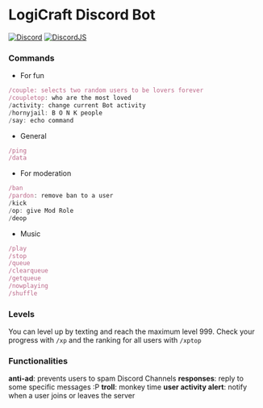 # LogiCraft Discord Bot

[![Discord](https://img.shields.io/discord/666295714724446209?color=%23ff5d8f&label=LogiCraftSMP)](https://discord.gg/mv684bdpwp)
[![DiscordJS](https://img.shields.io/npm/v/discordjs)](https://discord.gg/mv684bdpwp)

### Commands

- For fun

```js
/couple: selects two random users to be lovers forever
/coupletop: who are the most loved
/activity: change current Bot activity
/hornyjail: B O N K people
/say: echo command
```

- General

```js
/ping
/data
```

- For moderation

```js
/ban
/pardon: remove ban to a user
/kick
/op: give Mod Role
/deop
```

- Music

```js
/play
/stop
/queue
/clearqueue
/getqueue
/nowplaying
/shuffle
```

### Levels

You can level up by texting and reach the maximum level 999. Check your progress with `/xp` and the ranking for all users with `/xptop`

### Functionalities

**anti-ad**: prevents users to spam Discord Channels
**responses**: reply to some specific messages :P
**troll**: monkey time
**user activity alert**: notify when a user joins or leaves the server
